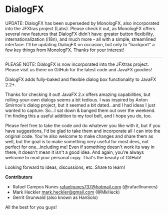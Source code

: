 DialogFX
========

UPDATE: DialogFX has been superseded by MonologFX, also incorporated into the JFXtras project (Labs). Please check it 
out, as MonologFX offers several new features that DialogFX didn't have: greater button flexibility, internationalization 
(i18n), and much more - all with a simple, streamlined interface. I'll be updating DialogFX on occasion, but only to 
"backport" a few key things from MonologFX. Thanks for your interest!

*****

PLEASE NOTE: DialogFX is now incorporated into the JFXtras project. Please visit us there on GitHub for the latest
code and JavaFX goodies!


DialogFX adds fully-baked and flexible dialog box functionality to JavaFX 2.2+.

Thanks for checking it out! JavaFX 2.x offers amazing capabilities, but rolling-your-own dialogs seems a bit tedious. 
I was inspired by Anton Smirnov's dialog project, but it seemed a bit dated...and I had ideas I just wanted to capture. 
So...I sat down & banged them out over the weekend. I'm finding this a useful addition to my tool belt,
and I hope you do, too.

Please feel free to take the code and do whatever you like with it, but if you have suggestions, I'd be glad to take 
them and incorporate all I can into the original code. You're also welcome to make changes and share them as well, but 
the goal is to make something very useful for most devs, not perfect for one...including me! Even if something doesn't 
work its way in there, it doesn't mean it isn't a good idea. And again, you're always welcome to mod your personal copy. 
That's the beauty of GitHub!

Looking forward to ideas, discussions, etc. Share to learn!

__Contributors__
 
 * Rafael Campos Nunes <rafaelnunes737@hotmail.com> (@rafaellnunees)
 * Mark Heckler <mark.heckler@gmail.com> (@MkHeck)
 * Gerrit Grunwald (also known as HanSolo)
  
All the best for you guys!
